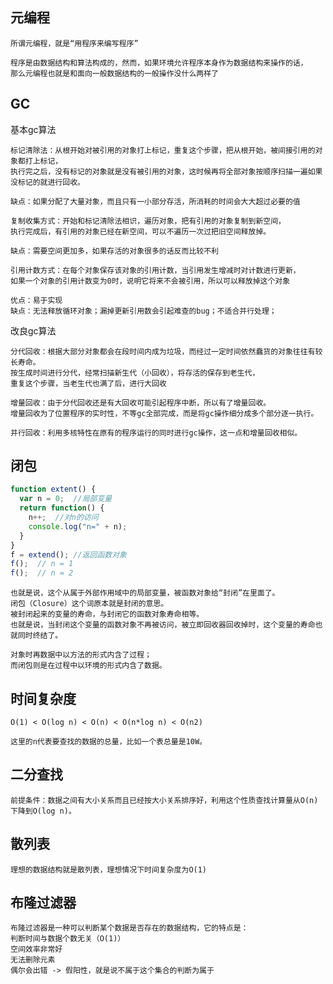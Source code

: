 ## 元编程
```shell
所谓元编程，就是“用程序来编写程序”
```
```shell
程序是由数据结构和算法构成的，然而，如果环境允许程序本身作为数据结构来操作的话，
那么元编程也就是和面向一般数据结构的一般操作没什么两样了
```

## GC
基本gc算法
```shell
标记清除法：从根开始对被引用的对象打上标记，重复这个步骤，把从根开始，被间接引用的对象都打上标记，
执行完之后，没有标记的对象就是没有被引用的对象，这时候再将全部对象按顺序扫描一遍如果没标记的就进行回收。

缺点：如果分配了大量对象，而且只有一小部分存活，所消耗的时间会大大超过必要的值
```
```shell
复制收集方式：开始和标记清除法相识，遍历对象，把有引用的对象复制到新空间，
执行完成后，有引用的对象已经在新空间，可以不遍历一次过把旧空间释放掉。

缺点：需要空间更加多，如果存活的对象很多的话反而比较不利
```
```shell
引用计数方式：在每个对象保存该对象的引用计数，当引用发生增减时对计数进行更新，
如果一个对象的引用计数变为0时，说明它将来不会被引用，所以可以释放掉这个对象

优点：易于实现
缺点：无法释放循环对象；漏掉更新引用数会引起难查的bug；不适合并行处理；
```
改良gc算法
```shell
分代回收：根据大部分对象都会在段时间内成为垃圾，而经过一定时间依然蠢货的对象往往有较长寿命。
按生成时间进行分代，经常扫描新生代（小回收），将存活的保存到老生代，
重复这个步骤，当老生代也满了后，进行大回收
```
```shell
增量回收：由于分代回收还是有大回收可能引起程序中断，所以有了增量回收。
增量回收为了位置程序的实时性，不等gc全部完成，而是将gc操作细分成多个部分逐一执行。
```
```shell
并行回收：利用多核特性在原有的程序运行的同时进行gc操作，这一点和增量回收相似。
```

## 闭包
```javascript
function extent() {
  var n = 0;  //局部变量
  return function() {
    n++;  //对n的访问
    console.log("n=" + n);
  }
}
f = extend(); //返回函数对象
f();  // n = 1
f();  // n = 2
```
```shell
也就是说，这个从属于外部作用域中的局部变量，被函数对象给“封闭”在里面了。
闭包（Closure）这个词原本就是封闭的意思。
被封闭起来的变量的寿命，与封闭它的函数对象寿命相等。
也就是说，当封闭这个变量的函数对象不再被访问，被立即回收器回收掉时，这个变量的寿命也就同时终结了。

对象时再数据中以方法的形式内含了过程；
而闭包则是在过程中以环境的形式内含了数据。
```

## 时间复杂度
```shell
O(1) < O(log n) < O(n) < O(n*log n) < O(n2)

这里的n代表要查找的数据的总量，比如一个表总量是10W。
```

## 二分查找
```shell
前提条件：数据之间有大小关系而且已经按大小关系排序好，利用这个性质查找计算量从O(n)下降到O(log n)。
```

## 散列表
```shell
理想的数据结构就是散列表，理想情况下时间复杂度为O(1)
```

## 布隆过滤器
```shell
布隆过滤器是一种可以判断某个数据是否存在的数据结构，它的特点是：
判断时间与数据个数无关（O(1)）
空间效率非常好
无法删除元素
偶尔会出错 -> 假阳性，就是说不属于这个集合的判断为属于
```
